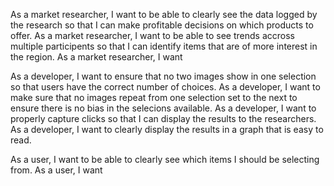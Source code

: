 As a market researcher, I want to be able to clearly see the data logged by the research so that I can make profitable decisions on which products to offer.
As a market researcher, I want to be able to see trends accross multiple participents so that I can identify items that are of more interest in the region.
As a market researcher, I want

As a developer, I want to ensure that no two images show in one selection so that users have the correct number of choices.
As a developer, I want to make sure that no images repeat from one selection set to the next to ensure there is no bias in the selecions available.
As a developer, I want to properly capture clicks so that I can display the results to the researchers.
As a developer, I want to clearly display the results in a graph that is easy to read.

As a user, I want to be able to clearly see which items I should be selecting from.
As a user, I want